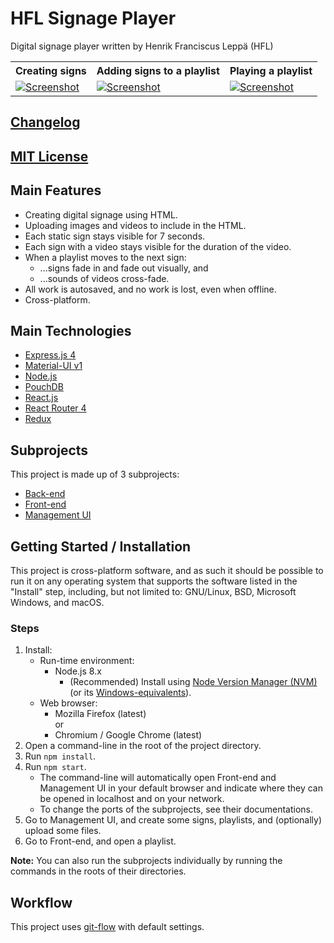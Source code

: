 HFL Signage Player
==================

Digital signage player written by Henrik Franciscus Leppä (HFL)

<table>
  <tr>
    <th scope="col">Creating signs</th>
    <th scope="col">Adding signs to a playlist</th>
    <th scope="col">Playing a playlist</th>
  </tr>
  <tr>
    <td>
      <a href="./management-ui/screenshots/signs.png">
        <img
          alt="Screenshot"
          style="max-width: 100%"
          src="./management-ui/screenshots/signs.png"
        >
      </a>
    </td>
    <td>
      <a href="./management-ui/screenshots/playlists.png">
        <img
          alt="Screenshot"
          style="max-width: 100%"
          src="./management-ui/screenshots/playlists.png"
        >
      </a>
    </td>
    <td>
      <a href="./front-end/screenshots/playlist.png">
        <img
          alt="Screenshot"
          style="max-width: 100%"
          src="./front-end/screenshots/playlist.png"
        >
      </a>
    </td>
  </tr>
</table>


[Changelog]
-----------


[MIT License]
-------------


Main Features
-------------

- Creating digital signage using HTML.
- Uploading images and videos to include in the HTML.
- Each static sign stays visible for 7 seconds.
- Each sign with a video stays visible for the duration of the video.
- When a playlist moves to the next sign:
  - ...signs fade in and fade out visually, and
  - ...sounds of videos cross-fade.
- All work is autosaved, and no work is lost, even when offline.
- Cross-platform.


Main Technologies
-----------------

- [Express.js 4](https://expressjs.com/)
- [Material-UI v1](https://material-ui-next.com/)
- [Node.js](https://nodejs.org/)
- [PouchDB](https://pouchdb.com/)
- [React.js](https://reactjs.org/)
- [React Router 4](https://github.com/ReactTraining/react-router)
- [Redux](https://redux.js.org/)


Subprojects
-----------

This project is made up of 3 subprojects:
- [Back-end](./back-end/)
- [Front-end](./front-end/)
- [Management UI](./management-ui/)


Getting Started / Installation
------------------------------

This project is cross-platform software, and as such it should be possible to
run it on any operating system that supports the software listed in the
"Install" step, including, but not limited to: GNU/Linux, BSD, Microsoft
Windows, and macOS.

### Steps

1. Install:
   - Run-time environment:
     - Node.js 8.x
       - (Recommended) Install using [Node Version Manager (NVM)] (or its
         [Windows-equivalents]).
   - Web browser:
     - Mozilla Firefox (latest) \
       or
     - Chromium / Google Chrome (latest)
2. Open a command-line in the root of the project directory.
3. Run `npm install`.
4. Run `npm start`.
   - The command-line will automatically open Front-end and Management UI in
     your default browser and indicate where they can be opened in localhost and
     on your network.
   - To change the ports of the subprojects, see their documentations.
5. Go to Management UI, and create some signs, playlists, and (optionally)
   upload some files.
6. Go to Front-end, and open a playlist.

**Note:** You can also run the subprojects individually by running the commands
in the roots of their directories.


Workflow
--------

This project uses [git-flow] with default settings.


[Changelog]: ./CHANGELOG.md
[MIT License]: ./LICENSE.md
[Node Version Manager (NVM)]: https://github.com/creationix/nvm
[Windows-equivalents]: https://github.com/creationix/nvm#important-notes
[git-flow]: https://github.com/nvie/gitflow

